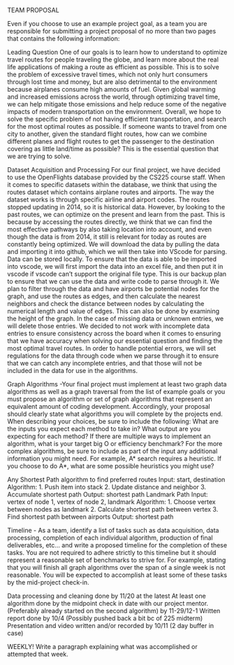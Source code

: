 TEAM PROPOSAL

Even if you choose to use an example project goal, as a team you are responsible for submitting a project proposal of no more than two pages that contains the following information:

Leading Question 
One of our goals is to learn how to understand to optimize travel routes for people traveling the globe, and learn more about the real life applications of making a route as efficient as possible. This is to solve the problem of excessive travel times, which not only hurt consumers through lost time and money, but are also detrimental to the environment because airplanes consume high amounts of fuel. Given global warming and increased emissions across the world, through optimizing travel time, we can help mitigate those emissions and help reduce some of the negative impacts of modern transportation on the environment. Overall, we hope to solve the specific problem of not having efficient transportation, and search for the most optimal routes as possible. If someone wants to travel from one city to another, given the standard flight routes, how can we combine different planes and flight routes to get the passenger to the destination covering as little land/time as possible? This is the essential question that we are trying to solve. 

Dataset Acquisition and Processing 
For our final project, we have decided to use the OpenFlights database provided by the CS225 course staff. When it comes to specific datasets within the database, we think that using the routes dataset which contains airplane routes and airports. The way the dataset works is through specific airline and airport codes. The routes stopped updating in 2014, so it is historical data. However, by looking to the past routes, we can optimize on the present and learn from the past. This is because by accessing the routes directly, we think that we can find the most effective pathways by also taking location into account, and even though the data is from 2014, it still is relevant for today as routes are constantly being optimized. We will download the data by pulling the data and importing it into github, which we will then take into VScode for parsing. Data can be stored locally. To ensure that the data is able to be imported into vscode, we will first import the data into an excel file, and then put it in vscode if vscode can’t support the original file type. This is our backup plan to ensure that we can use the data and write code to parse through it. We plan to filter through the data and have airports be potential nodes for the graph, and use the routes as edges, and then calculate the nearest neighbors and check the distance between nodes by calculating the numerical length and value of edges. This can also be done by examining the height of the graph. In the case of missing data or unknown entries, we will delete those entries. We decided to not work with incomplete data entries to ensure consistency across the board when it comes to ensuring that we have accuracy when solving our essential question and finding the most optimal travel routes. In order to handle potential errors, we will set regulations for the data through code when we parse through it to ensure that we can catch any incomplete entries, and that those will not be included in the data for use in the algorithms.  

Graph Algorithms -Your final project must implement at least two graph data algorithms as well as a graph traversal from the list of example goals or you must propose an algorithm or set of graph algorithms that represent an equivalent amount of coding development. Accordingly, your proposal should clearly state what algorithms you will complete by the projects end. When describing your choices, be sure to include the following: What are the inputs you expect each method to take in? What output are you expecting for each method? If there are multiple ways to implement an algorithm, what is your target big O or efficiency benchmark? For the more complex algorithms, be sure to include as part of the input any additional information you might need. For example, A* search requires a heuristic. If you choose to do A*, what are some possible heuristics you might use?


Any Shortest Path algorithm to find preferred routes
Input: start, destination
Algorithm: 
               1. Push item into stack
               2. Update distance and neighbor
               3. Accumulate shortest path
Output: shortest path
Landmark Path
Input: vertex of node 1, vertex of node 2, landmark
Algorithm:
               1. Choose vertex between nodes as landmark
               2. Calculate shortest path between vertex
               3. Find shortest path between airports
Output: shortest path

Timeline - As a team, identify a list of tasks such as data acquisition, data processing, completion of each individual algorithm, production of final deliverables, etc… and write a proposed timeline for the completion of these tasks. You are not required to adhere strictly to this timeline but it should represent a reasonable set of benchmarks to strive for. For example, stating that you will finish all graph algorithms over the span of a single week is not reasonable. You will be expected to accomplish at least some of these tasks by the mid-project check-in.

Data processing and cleaning done by 11/20 at the latest
At least one algorithm done by the midpoint check in date with our project mentor. (Preferably already started on the second algorithm) by 11-29/12-1
Written report done by 10/4 (Possibly pushed back a bit bc of 225 midterm) 
Presentation and video written and/or recorded by 10/11 (2 day buffer in case) 

WEEKLY!  Write a paragraph explaining what was accomplished or attempted that week. 
